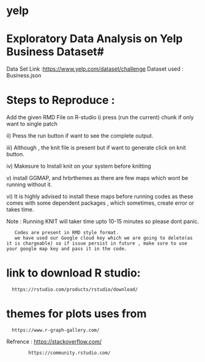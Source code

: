 # yelp

# Exploratory Data Analysis on Yelp Business Dataset#

Data Set Link :https://www.yelp.com/dataset/challenge
Dataset used : Business.json

# Steps to Reproduce :

Add the given RMD File on R-studio 
i) press (run the current) chunk if only want to single patch

ii) Press the run button if want to see the complete output.

iii) Although , the knit file is present but if want to  generate click on knit button.

iv) Makesure to Install knit on your system before knitting 

v) install GGMAP, and hrbrthemes as there are few maps which wont be running without it.

vi) It is highly advised to install these maps before running codes as these comes with some dependent packages , which sometimes, create error or takes time.

Note : Running KNIT will taker time upto 10-15 minutes so please dont panic.

       Codes are present in RMD style format.
       we have used our Google cloud key which we are going to delete(as it is chargeable) so if issue persist in future , make sure to use your google map key and pass it in the code.
       
# link to download R studio: 
      https://rstudio.com/products/rstudio/download/
      
# themes for plots uses from
      https://www.r-graph-gallery.com/
      
 Refrence : https://stackoverflow.com/
 
            https://community.rstudio.com/
      



